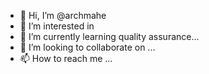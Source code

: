 - 👋 Hi, I’m @archmahe
- 👀 I’m interested in
- 🌱 I’m currently learning quality assurance...
- 💞️ I’m looking to collaborate on ...
- 📫 How to reach me ...

<!---
archmahe/archmahe is a ✨ special ✨ repository because its `README.md` (this file) appears on your GitHub profile.
You can click the Preview link to take a look at your changes.
--->
